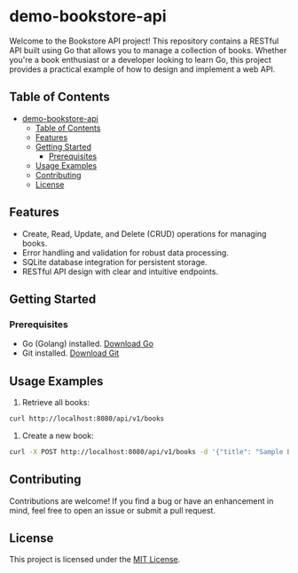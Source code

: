 # demo-bookstore-api

Welcome to the Bookstore API project! This repository contains a RESTful API built using Go that allows you to manage a collection of books. Whether you're a book enthusiast or a developer looking to learn Go, this project provides a practical example of how to design and implement a web API.

## Table of Contents

- [demo-bookstore-api](#demo-bookstore-api)
  - [Table of Contents](#table-of-contents)
  - [Features](#features)
  - [Getting Started](#getting-started)
    - [Prerequisites](#prerequisites)
  - [Usage Examples](#usage-examples)
  - [Contributing](#contributing)
  - [License](#license)

## Features

- Create, Read, Update, and Delete (CRUD) operations for managing books.
- Error handling and validation for robust data processing.
- SQLite database integration for persistent storage.
- RESTful API design with clear and intuitive endpoints.

## Getting Started

### Prerequisites

- Go (Golang) installed. [Download Go](https://golang.org/dl/)
- Git installed. [Download Git](https://git-scm.com/downloads)

<!-- ### Running the API -->

<!-- ## API Documentation -->

## Usage Examples

1. Retrieve all books:

```sh
curl http://localhost:8080/api/v1/books
```

1. Create a new book:

```sh
curl -X POST http://localhost:8080/api/v1/books -d '{"title": "Sample Book", "author": "John Doe", "genre": "Fiction"}'
```

## Contributing

Contributions are welcome! If you find a bug or have an enhancement in mind, feel free to open an issue or submit a pull request.

## License

This project is licensed under the [MIT License](LICENSE).
